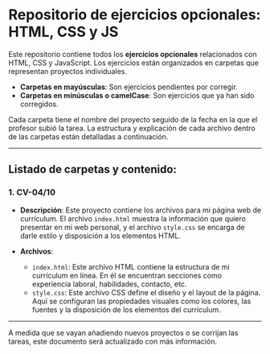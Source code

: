 # Repositorio de ejercicios opcionales: HTML, CSS y JS

Este repositorio contiene todos los **ejercicios opcionales** relacionados con HTML, CSS y JavaScript. Los ejercicios están organizados en carpetas que representan proyectos individuales.

- **Carpetas en mayúsculas**: Son ejercicios pendientes por corregir.
- **Carpetas en minúsculas o camelCase**: Son ejercicios que ya han sido corregidos.

Cada carpeta tiene el nombre del proyecto seguido de la fecha en la que el profesor subió la tarea. La estructura y explicación de cada archivo dentro de las carpetas están detalladas a continuación.

---

## Listado de carpetas y contenido:

### 1. **CV-04/10**
   - **Descripción**: Este proyecto contiene los archivos para mi página web de currículum. El archivo `index.html` muestra la información que quiero presentar en mi web personal, y el archivo `style.css` se encarga de darle estilo y disposición a los elementos HTML.
   
   - **Archivos**:
     - `index.html`: Este archivo HTML contiene la estructura de mi currículum en línea. En él se encuentran secciones como experiencia laboral, habilidades, contacto, etc.
     - `style.css`: Este archivo CSS define el diseño y el layout de la página. Aquí se configuran las propiedades visuales como los colores, las fuentes y la disposición de los elementos del currículum.

---

A medida que se vayan añadiendo nuevos proyectos o se corrijan las tareas, este documento será actualizado con más información.
